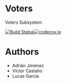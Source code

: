 Voters
======

Voters Subsystem

[![Build Status](https://travis-ci.org/Arquisoft/voters_4a.svg?branch=master)](https://travis-ci.org/Arquisoft/voters_4a)[![codecov.io](https://codecov.io/github/Arquisoft/voters_4a/coverage.svg?branch=master)](https://codecov.io/github/Arquisoft/voters_4a?branch=master)

Authors
=======
* Adrián Jiménez
* Víctor Castaño
* Lucas García





